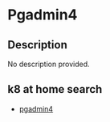 # Pgadmin4

## Description

No description provided.

## k8 at home search

- [pgadmin4](https://nanne.dev/k8s-at-home-search/#/pgadmin4)
